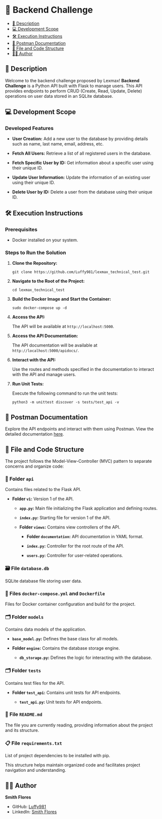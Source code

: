 # 🚀 Backend Challenge

- [📝 Description](#-description)
- [💻 Development Scope](#-development-scope)
- [🛠 Execution Instructions](#-execution-instructions)
- [📄 Postman Documentation](#-postman-documentation)
- [📂 File and Code Structure](#-file-and-code-structure)
- [👨‍💻 Author](#-author)

## 📝 Description

Welcome to the backend challenge proposed by Lexmax! **Backend Challenge** is a Python API built with Flask to manage users. This API provides endpoints to perform CRUD (Create, Read, Update, Delete) operations on user data stored in an SQLite database.

## 💻 Development Scope

### Developed Features
- **User Creation:** Add a new user to the database by providing details such as name, last name, email, address, etc.
  
- **Fetch All Users:** Retrieve a list of all registered users in the database.

- **Fetch Specific User by ID:** Get information about a specific user using their unique ID.

- **Update User Information:** Update the information of an existing user using their unique ID.

- **Delete User by ID:** Delete a user from the database using their unique ID.

## 🛠 Execution Instructions

### Prerequisites
- Docker installed on your system.

### Steps to Run the Solution

1. **Clone the Repository:**
   
    ```
    git clone https://github.com/Luffy981/lexmax_technical_test.git
    ```

2. **Navigate to the Root of the Project:**

    ```
    cd lexmax_technical_test
    ```

3. **Build the Docker Image and Start the Container:**

    ```
    sudo docker-compose up -d
    ```

4. **Access the API:**
   
   The API will be available at `http://localhost:5000`.

5. **Access the API Documentation:**
   
   The API documentation will be available at `http://localhost:5000/apidocs/`.

6. **Interact with the API:**
   
   Use the routes and methods specified in the documentation to interact with the API and manage users.

7. **Run Unit Tests:**
   
   Execute the following command to run the unit tests:

    ```
    python3 -m unittest discover -s tests/test_api -v
    ```

## 📄 Postman Documentation

Explore the API endpoints and interact with them using Postman. View the detailed documentation [here](https://documenter.getpostman.com/view/27590507/2sA3Bhcu3z).

## 📂 File and Code Structure

The project follows the Model-View-Controller (MVC) pattern to separate concerns and organize code:

### 📁 Folder `api`
Contains files related to the Flask API.
  
- **Folder `v1`:** Version 1 of the API.

  - **`app.py`:** Main file initializing the Flask application and defining routes.
  
  - **`index.py`:** Starting file for version 1 of the API.
  
  
  - **Folder `views`:** Contains view controllers of the API.

    - **Folder `documentation`:** API documentation in YAML format.

    - **`index.py`:** Controller for the root route of the API.
    
    - **`users.py`:** Controller for user-related operations.

### 🗃️ File `database.db`
SQLite database file storing user data.

### 🐳 Files `docker-compose.yml` and `Dockerfile`
Files for Docker container configuration and build for the project.

### 🗂️ Folder `models`
Contains data models of the application.

- **`base_model.py`:** Defines the base class for all models.

- **Folder `engine`:** Contains the database storage engine.

  - **`db_storage.py`:** Defines the logic for interacting with the database.


### 🗂️ Folder `tests`
Contains test files for the API.

- **Folder `test_api`:** Contains unit tests for API endpoints.
  
  - **`test_api.py`:** Unit tests for API endpoints.

### 📄 File `README.md`
The file you are currently reading, providing information about the project and its structure.

### 📋 File `requirements.txt`
List of project dependencies to be installed with pip.

This structure helps maintain organized code and facilitates project navigation and understanding.

## 👨‍💻 Author

**Smith Flores**
- GitHub: [Luffy981](https://github.com/Luffy981)
- LinkedIn: [Smith Flores](https://www.linkedin.com/in/smith-flores/)
